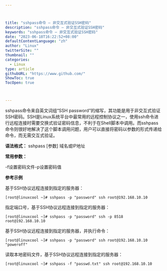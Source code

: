 ```yaml
---



title: "sshpass命令 – 非交互式验证SSH密码"
description: "sshpass命令 – 非交互式验证SSH密码"
keywords: "sshpass命令 – 非交互式验证SSH密码"
date: "2023-06-18T16:22:52+08:00"
defaultContentLanguage: "zh"
author: "Linux"
twitterSite: ""
thumbnail: ""
categories:
  - Linux
type: article
githubURL: "https://www.github.com/"
ShowToc: true
TocOpen: true



---
```


sshpass命令来自英文词组“SSH password”的缩写，其功能是用于非交互式验证SSH密码。SSH是Linux系统平台中最常用的远程控制协议之一，使用ssh命令进行远程连接时需要交换式验证密码信息，不利于在Shell脚本中调用。而sshpass命令则很好地解决了这个脚本调用问题，用户可以直接将密码以参数的形式传递给命令，而无需交互式验证。

**语法格式：** sshpass [参数] 域名或IP地址

**常用参数：**

-f设置密码文件-p设置密码值

**参考示例**

基于SSH协议远程连接到指定的服务器：

```
[root@linuxcool ~]# sshpass -p "password" ssh root@192.168.10.10
```

指定端口号，基于SSH协议远程连接到指定的服务器：

```
[root@linuxcool ~]# sshpass -p "password" ssh -p 8518 root@192.168.10.10
```

基于SSH协议远程连接到指定的服务器，并执行命令：

```
[root@linuxcool ~]# sshpass -p "password" ssh root@192.168.10.10 "poweroff"
```

读取本地密码文件，基于SSH协议远程连接到指定的服务器：

```
[root@linuxcool ~]# sshpass -f "passwd.txt" ssh root@192.168.10.10
```